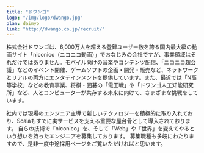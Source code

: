 ```yaml
---
title: "ドワンゴ"
logo: "/img/logo/dwango.jpg"
plan: daimyo
link: "http://dwango.co.jp/recruit/"
---
```

株式会社ドワンゴは、6,000万人を超える登録ユーザー数を誇る国内最大級の動画サイト「niconico（ニコニコ動画）」でおなじみの会社ですが、事業領域はそれだけではありません。モバイル向けの音楽やコンテンツ配信、「ニコニコ超会議」などのイベント開催、ゲームソフトの企画・開発・販売など、ネットワークとリアルの両方にエンタテインメントを提供しています。また、最近では「N高等学校」などの教育事業、将棋・囲碁の「電王戦」や「ドワンゴ人工知能研究所」など、人とコンピューターが共存する未来に向けて、さまざまな挑戦をしています。

社内では現場のエンジニア主導で新しいテクノロジーを積極的に取り入れており、Scalaもすでに実サービスを支える重要な屋台骨として導入されております。 自らの技術で「niconico」を、そして「Web」や「世界」を変えてやるという想いを持ったエンジニアを募集しております。 募集職種も多岐にわたりますので、是非一度中途採用ページをご覧いただければと思います。